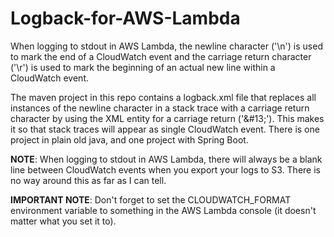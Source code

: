 # Logback-for-AWS-Lambda
When logging to stdout in AWS Lambda, the newline character ('\n') is used to mark the end of a CloudWatch event and the carriage return character ('\r') is used to mark the beginning of an actual new line within a CloudWatch event.

The maven project in this repo contains a logback.xml file that replaces all instances of the newline character in a stack trace with a carriage return character by using the XML entity for a carriage return ('&#13\;'). This makes it so that stack traces will appear as single CloudWatch event. There is one project in plain old java, and one project with Spring Boot.

**NOTE**: When logging to stdout in AWS Lambda, there will always be a blank line between CloudWatch events when you export your logs to S3. There is no way around this as far as I can tell.

**IMPORTANT NOTE**: Don't forget to set the CLOUDWATCH_FORMAT environment variable to something in the AWS Lambda console (it doesn't matter what you set it to).
